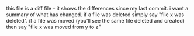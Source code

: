 this file is a diff file - it shows the differences since my last commit. i want a summary of what has changed. if a file was deleted simply say "file x was deleted". if a file was moved (you'll see the same file deleted and created) then say "file x was moved from y to z"